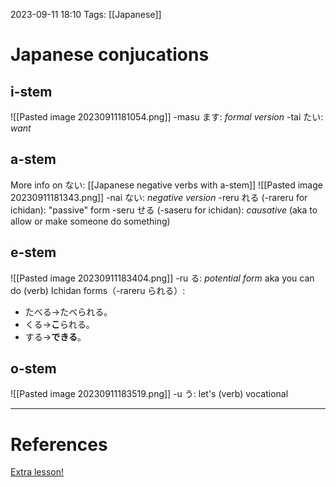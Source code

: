 2023-09-11 18:10
Tags: [[Japanese]]

# Japanese conjucations
## i-stem
![[Pasted image 20230911181054.png]]
-masu ます: *formal version*
-tai たい: *want*

## a-stem
More info on ない: [[Japanese negative verbs with a-stem]]
![[Pasted image 20230911181343.png]]
-nai ない: *negative version*
-reru れる (-rareru for ichidan):  "passive" form
-seru せる (-saseru for ichidan): *causative* (aka to allow or make someone do something)

## e-stem
![[Pasted image 20230911183404.png]]
-ru る: *potential form* aka you can do (verb) 
Ichidan forms（-rareru られる）:
- たべる→たべられる。
- くる→**こ**られる。
- する→**できる**。

## o-stem
![[Pasted image 20230911183519.png]]
-u う: let's (verb) vocational

___
# References
[Extra lesson!](https://www.youtube.com/watch?v=FhyrskGBKHE&list=PLg9uYxuZf8x_A-vcqqyOFZu06WlhnypWj&index=8)